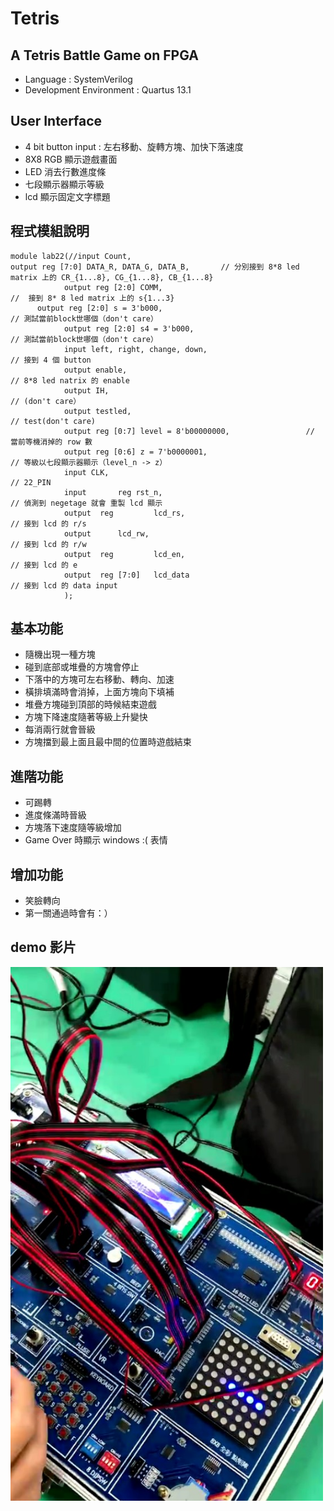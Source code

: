 # Tetris 
## A Tetris Battle Game on FPGA
- Language : SystemVerilog
- Development Environment : Quartus 13.1

## User Interface
- 4 bit button input : 左右移動、旋轉方塊、加快下落速度
- 8X8 RGB 顯示遊戲畫面
- LED 消去行數進度條
- 七段顯示器顯示等級
- lcd 顯示固定文字標題

## 程式模組說明
```
module lab22(//input Count,
output reg [7:0] DATA_R, DATA_G, DATA_B,       // 分別接到 8*8 led matrix 上的 CR_{1...8}, CG_{1...8}, CB_{1...8}
			output reg [2:0] COMM,                                              //  接到 8* 8 led matrix 上的 s{1...3} 
      output reg [2:0] s = 3'b000,                                        // 測試當前block世哪個（don't care）
			output reg [2:0] s4 = 3'b000,                                     // 測試當前block世哪個（don't care）
			input left, right, change, down,                              // 接到 4 個 button
			output enable,                                                               // 8*8 led natrix 的 enable
			output IH,                                                                          // (don't care）
			output testled,                                                               // test(don't care)
			output reg [0:7] level = 8'b00000000,                 // 當前等機消掉的 row 數
			output reg [0:6] z = 7'b0000001,                            // 等級以七段顯示器顯示（level_n -> z）
			input CLK,                                                                        // 22_PIN
			input		reg	rst_n,                                                            // 偵測到 negetage 就會 重製 lcd 顯示
			output	reg			lcd_rs,                                                   // 接到 lcd 的 r/s
			output		lcd_rw,                                                          // 接到 lcd 的 r/w
			output	reg			lcd_en,                                               // 接到 lcd 的 e
			output	reg	[7:0]	lcd_data	                                    // 接到 lcd 的 data input
			);
```
## 基本功能
- 隨機出現一種方塊
- 碰到底部或堆疊的方塊會停止 
- 下落中的方塊可左右移動、轉向、加速 
- 橫排填滿時會消掉，上面方塊向下填補 
- 堆疊方塊碰到頂部的時候結束遊戲
- 方塊下降速度隨著等級上升變快
- 每消兩行就會晉級
- 方塊擋到最上面且最中間的位置時遊戲結束

## 進階功能
- 可踢轉
- 進度條滿時晉級
- 方塊落下速度隨等級增加
- Game Over 時顯示 windows :( 表情

## 增加功能
  - 笑臉轉向
  - 第一關通過時會有：）

## demo 影片
<a href="https://drive.google.com/file/d/1v1BZ9V3-ugrf0mjXll1PbCfDZRPeoyCk/view?usp=sharing" title="Demo Video"><img src="https://raw.githubusercontent.com/efficacy38/Tetris/master/img/2021-01-15%2015-33-03%20%E7%9A%84%E8%9E%A2%E5%B9%95%E6%93%B7%E5%9C%96.jpg" alt="Demo Video" width="500"/></a>
